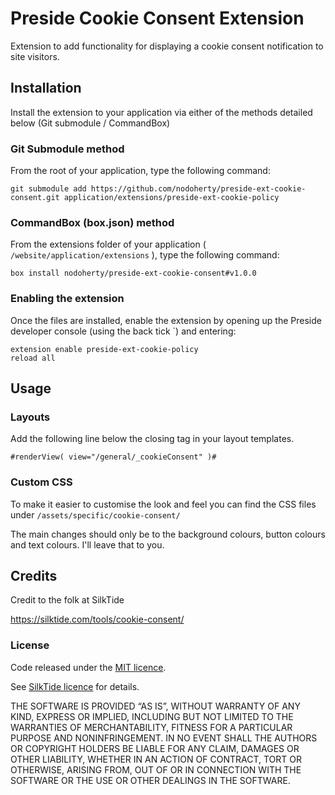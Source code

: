 # Preside Cookie Consent Extension
Extension to add functionality for displaying a cookie consent notification to site visitors.

## Installation
Install the extension to your application via either of the methods detailed below (Git submodule / CommandBox)

### Git Submodule method
From the root of your application, type the following command:

	git submodule add https://github.com/nodoherty/preside-ext-cookie-consent.git application/extensions/preside-ext-cookie-policy

### CommandBox (box.json) method
From the extensions folder of your application ( `/website/application/extensions` ), type the following command:

	box install nodoherty/preside-ext-cookie-consent#v1.0.0

### Enabling the extension
Once the files are installed, enable the extension by opening up the Preside developer console (using the back tick `) and entering:

	extension enable preside-ext-cookie-policy
	reload all

## Usage
### Layouts
Add the following line below the closing </body> tag in your layout templates.

`#renderView( view="/general/_cookieConsent" )#`

### Custom CSS
To make it easier to customise the look and feel you can find the CSS files under `/assets/specific/cookie-consent/`

The main changes should only be to the background colours, button colours and text colours.
I'll leave that to you.

## Credits
Credit to the folk at SilkTide

https://silktide.com/tools/cookie-consent/

### License
Code released under the [MIT licence](http://opensource.org/licenses/MIT).

See [SilkTide licence](https://silktide.com/tools/cookie-consent/docs/license/) for details.

THE SOFTWARE IS PROVIDED “AS IS”, WITHOUT WARRANTY OF ANY KIND, EXPRESS OR IMPLIED, INCLUDING BUT NOT LIMITED TO THE WARRANTIES OF MERCHANTABILITY, FITNESS FOR A PARTICULAR PURPOSE AND NONINFRINGEMENT. IN NO EVENT SHALL THE AUTHORS OR COPYRIGHT HOLDERS BE LIABLE FOR ANY CLAIM, DAMAGES OR OTHER LIABILITY, WHETHER IN AN ACTION OF CONTRACT, TORT OR OTHERWISE, ARISING FROM, OUT OF OR IN CONNECTION WITH THE SOFTWARE OR THE USE OR OTHER DEALINGS IN THE SOFTWARE.